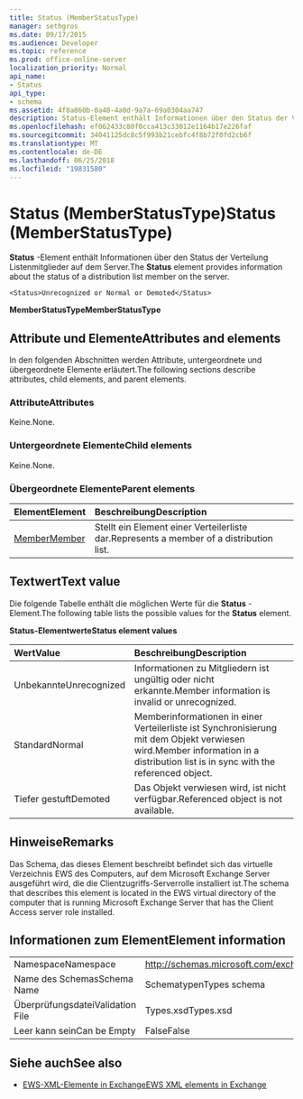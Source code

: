 ```yaml
---
title: Status (MemberStatusType)
manager: sethgros
ms.date: 09/17/2015
ms.audience: Developer
ms.topic: reference
ms.prod: office-online-server
localization_priority: Normal
api_name:
- Status
api_type:
- schema
ms.assetid: 4f8a860b-0a48-4a0d-9a7a-69a0304aa747
description: Status-Element enthält Informationen über den Status der Verteilung Listenmitglieder auf dem Server.
ms.openlocfilehash: ef062433c80f0cca413c33012e1164b17e226faf
ms.sourcegitcommit: 34041125dc8c5f993b21cebfc4f8b72f0fd2cb6f
ms.translationtype: MT
ms.contentlocale: de-DE
ms.lasthandoff: 06/25/2018
ms.locfileid: "19831580"
---
```

# <a name="status-memberstatustype"></a><span data-ttu-id="26b7a-103">Status (MemberStatusType)</span><span class="sxs-lookup"><span data-stu-id="26b7a-103">Status (MemberStatusType)</span></span>

<span data-ttu-id="26b7a-104">**Status** -Element enthält Informationen über den Status der Verteilung Listenmitglieder auf dem Server.</span><span class="sxs-lookup"><span data-stu-id="26b7a-104">The **Status** element provides information about the status of a distribution list member on the server.</span></span> 
  
```
<Status>Unrecognized or Normal or Demoted</Status>
```

 <span data-ttu-id="26b7a-105">**MemberStatusType**</span><span class="sxs-lookup"><span data-stu-id="26b7a-105">**MemberStatusType**</span></span>
## <a name="attributes-and-elements"></a><span data-ttu-id="26b7a-106">Attribute und Elemente</span><span class="sxs-lookup"><span data-stu-id="26b7a-106">Attributes and elements</span></span>

<span data-ttu-id="26b7a-107">In den folgenden Abschnitten werden Attribute, untergeordnete und übergeordnete Elemente erläutert.</span><span class="sxs-lookup"><span data-stu-id="26b7a-107">The following sections describe attributes, child elements, and parent elements.</span></span>
  
### <a name="attributes"></a><span data-ttu-id="26b7a-108">Attribute</span><span class="sxs-lookup"><span data-stu-id="26b7a-108">Attributes</span></span>

<span data-ttu-id="26b7a-109">Keine.</span><span class="sxs-lookup"><span data-stu-id="26b7a-109">None.</span></span>
  
### <a name="child-elements"></a><span data-ttu-id="26b7a-110">Untergeordnete Elemente</span><span class="sxs-lookup"><span data-stu-id="26b7a-110">Child elements</span></span>

<span data-ttu-id="26b7a-111">Keine.</span><span class="sxs-lookup"><span data-stu-id="26b7a-111">None.</span></span>
  
### <a name="parent-elements"></a><span data-ttu-id="26b7a-112">Übergeordnete Elemente</span><span class="sxs-lookup"><span data-stu-id="26b7a-112">Parent elements</span></span>

|<span data-ttu-id="26b7a-113">**Element**</span><span class="sxs-lookup"><span data-stu-id="26b7a-113">**Element**</span></span>|<span data-ttu-id="26b7a-114">**Beschreibung**</span><span class="sxs-lookup"><span data-stu-id="26b7a-114">**Description**</span></span>|
|:-----|:-----|
|[<span data-ttu-id="26b7a-115">Member</span><span class="sxs-lookup"><span data-stu-id="26b7a-115">Member</span></span>](member-ex15websvcsotherref.md) <br/> |<span data-ttu-id="26b7a-116">Stellt ein Element einer Verteilerliste dar.</span><span class="sxs-lookup"><span data-stu-id="26b7a-116">Represents a member of a distribution list.</span></span>  <br/> |
   
## <a name="text-value"></a><span data-ttu-id="26b7a-117">Textwert</span><span class="sxs-lookup"><span data-stu-id="26b7a-117">Text value</span></span>

<span data-ttu-id="26b7a-118">Die folgende Tabelle enthält die möglichen Werte für die **Status** -Element.</span><span class="sxs-lookup"><span data-stu-id="26b7a-118">The following table lists the possible values for the **Status** element.</span></span> 
  
<span data-ttu-id="26b7a-119">**Status-Elementwerte**</span><span class="sxs-lookup"><span data-stu-id="26b7a-119">**Status element values**</span></span>

|<span data-ttu-id="26b7a-120">**Wert**</span><span class="sxs-lookup"><span data-stu-id="26b7a-120">**Value**</span></span>|<span data-ttu-id="26b7a-121">**Beschreibung**</span><span class="sxs-lookup"><span data-stu-id="26b7a-121">**Description**</span></span>|
|:-----|:-----|
|<span data-ttu-id="26b7a-122">Unbekannte</span><span class="sxs-lookup"><span data-stu-id="26b7a-122">Unrecognized</span></span>  <br/> |<span data-ttu-id="26b7a-123">Informationen zu Mitgliedern ist ungültig oder nicht erkannte.</span><span class="sxs-lookup"><span data-stu-id="26b7a-123">Member information is invalid or unrecognized.</span></span>  <br/> |
|<span data-ttu-id="26b7a-124">Standard</span><span class="sxs-lookup"><span data-stu-id="26b7a-124">Normal</span></span>  <br/> |<span data-ttu-id="26b7a-125">Memberinformationen in einer Verteilerliste ist Synchronisierung mit dem Objekt verwiesen wird.</span><span class="sxs-lookup"><span data-stu-id="26b7a-125">Member information in a distribution list is in sync with the referenced object.</span></span>  <br/> |
|<span data-ttu-id="26b7a-126">Tiefer gestuft</span><span class="sxs-lookup"><span data-stu-id="26b7a-126">Demoted</span></span>  <br/> |<span data-ttu-id="26b7a-127">Das Objekt verwiesen wird, ist nicht verfügbar.</span><span class="sxs-lookup"><span data-stu-id="26b7a-127">Referenced object is not available.</span></span>  <br/> |
   
## <a name="remarks"></a><span data-ttu-id="26b7a-128">Hinweise</span><span class="sxs-lookup"><span data-stu-id="26b7a-128">Remarks</span></span>

<span data-ttu-id="26b7a-129">Das Schema, das dieses Element beschreibt befindet sich das virtuelle Verzeichnis EWS des Computers, auf dem Microsoft Exchange Server ausgeführt wird, die die Clientzugriffs-Serverrolle installiert ist.</span><span class="sxs-lookup"><span data-stu-id="26b7a-129">The schema that describes this element is located in the EWS virtual directory of the computer that is running Microsoft Exchange Server that has the Client Access server role installed.</span></span>
  
## <a name="element-information"></a><span data-ttu-id="26b7a-130">Informationen zum Element</span><span class="sxs-lookup"><span data-stu-id="26b7a-130">Element information</span></span>

|||
|:-----|:-----|
|<span data-ttu-id="26b7a-131">Namespace</span><span class="sxs-lookup"><span data-stu-id="26b7a-131">Namespace</span></span>  <br/> |http://schemas.microsoft.com/exchange/services/2006/types  <br/> |
|<span data-ttu-id="26b7a-132">Name des Schemas</span><span class="sxs-lookup"><span data-stu-id="26b7a-132">Schema Name</span></span>  <br/> |<span data-ttu-id="26b7a-133">Schematypen</span><span class="sxs-lookup"><span data-stu-id="26b7a-133">Types schema</span></span>  <br/> |
|<span data-ttu-id="26b7a-134">Überprüfungsdatei</span><span class="sxs-lookup"><span data-stu-id="26b7a-134">Validation File</span></span>  <br/> |<span data-ttu-id="26b7a-135">Types.xsd</span><span class="sxs-lookup"><span data-stu-id="26b7a-135">Types.xsd</span></span>  <br/> |
|<span data-ttu-id="26b7a-136">Leer kann sein</span><span class="sxs-lookup"><span data-stu-id="26b7a-136">Can be Empty</span></span>  <br/> |<span data-ttu-id="26b7a-137">False</span><span class="sxs-lookup"><span data-stu-id="26b7a-137">False</span></span>  <br/> |
   
## <a name="see-also"></a><span data-ttu-id="26b7a-138">Siehe auch</span><span class="sxs-lookup"><span data-stu-id="26b7a-138">See also</span></span>



- [<span data-ttu-id="26b7a-139">EWS-XML-Elemente in Exchange</span><span class="sxs-lookup"><span data-stu-id="26b7a-139">EWS XML elements in Exchange</span></span>](ews-xml-elements-in-exchange.md)


